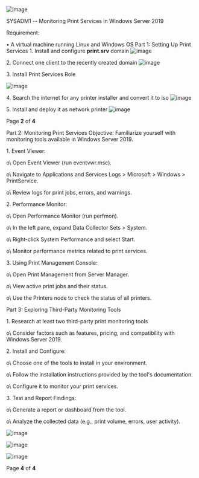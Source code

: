 ![image](https://github.com/user-attachments/assets/cf4abf1d-bf63-4d34-a476-14bcfc2aae20)

SYSADM1 -- Monitoring Print Services in Windows Server 2019

Requirement:

• A virtual machine running Linux and Windows OS Part 1: Setting Up
Print Services
1\. Install and configure **print.srv** domain
![image](https://github.com/user-attachments/assets/b7287980-bfd9-419d-80ce-45892fdc4d42)

2\. Connect one client to the recently created domain
![image](https://github.com/user-attachments/assets/be610db8-4a1e-44e3-b6c2-2925831206da)

3\. Install Print Services Role

![image](https://github.com/user-attachments/assets/63b1960c-ef31-443e-8d9a-94240ffd9ff8)

4\. Search the internet for any printer installer and convert it to iso
![image](https://github.com/user-attachments/assets/26017cc6-7ed7-472a-9530-841432d14828)

5\. Install and deploy it as network printer
![image](https://github.com/user-attachments/assets/49959858-e852-4c0f-a7e6-1393fde0f817)


Page **2** of **4**

Part 2: Monitoring Print Services
Objective: Familiarize yourself with monitoring tools available in Windows Server 2019.

1\. Event Viewer:

  o\ Open Event Viewer (run eventvwr.msc).
 
  o\ Navigate to Applications and Services Logs \> Microsoft \> Windows \> PrintService.
>
  o\ Review logs for print jobs, errors, and warnings.
>
2\. Performance Monitor:
>
  o\ Open Performance Monitor (run perfmon).
>
  o\ In the left pane, expand Data Collector Sets \> System.
>
  o\ Right-click System Performance and select Start.
>
  o\ Monitor performance metrics related to print services.
>
 3\. Using Print Management Console:
>
  o\ Open Print Management from Server Manager.
>
  o\ View active print jobs and their status.
>
  o\ Use the Printers node to check the status of all printers.

Part 3: Exploring Third-Party Monitoring Tools
>
1\. Research at least two third-party print monitoring tools
>
  o\ Consider factors such as features, pricing, and compatibility with Windows Server 2019.
>
2\. Install and Configure:
>
  o\ Choose one of the tools to install in your environment.
>
  o\ Follow the installation instructions provided by the tool's documentation.
>
  o\ Configure it to monitor your print services.
>
3\. Test and Report Findings:
>
  o\ Generate a report or dashboard from the tool.
>
  o\ Analyze the collected data (e.g., print volume, errors, user activity).
>
![image](https://github.com/user-attachments/assets/63a20cd0-a72a-45d7-9d53-81600ff4c521)


![image](https://github.com/user-attachments/assets/d738d05c-3770-40f8-89f3-981475f7a86f)


![image](https://github.com/user-attachments/assets/49f9f4aa-2580-46e0-bf4a-9ee2d6862e7e)


Page **4** of **4**

